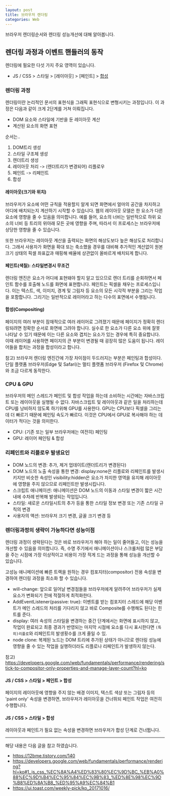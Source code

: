 ```yaml
---
layout: post
title: 브라우저 렌더링
categories: Web
---
```


브라우저 렌더링순서와 렌더링 성능개선에 대해 알아봅니다.

## 렌더링 과정과 이벤트 핸들러의 동작

렌더링에 필요한 다섯 가지 주요 영역이 있습니다.

- JS / CSS > 스타일 > [레이아웃] > [페인트] > [합성](Compositing)

### 렌더링 과정

렌더링이란 논리적인 문서의 표현식을 그래픽 표현식으로 변형시키는 과정입니다. 이 과정은 다음과 같이 크게 2단계를 거쳐 이뤄집니다.

- DOM 요소와 스타일에 기반을 둔 레이아웃 계산
- 계산된 요소의 화면 표현

순서는..

1. DOM트리 생성
2. 스타일 구조체 생성
3. 렌더트리 생성
4. 레이아웃 처리 -> (렌더트리가 변경되어) 리플로우
5. 페인트 -> 리페인트
6. 합성

#### 레이아웃(크기와 위치)

브라우저가 요소에 어떤 규칙을 적용할지 알게 되면 화면에서 얼마의 공간을 차지하고 어디에 배치되는지 계산하기 시작할 수 있습니다. 웹의 레이아웃 모델은 한 요소가 다른 요소에 영향을 줄 수 있음을 의미합니다. 예를 들어, <body> 요소의 너비는 일반적으로 하위 요소의 너비 등 트리의 위아래 모든 곳에 영향을 주며, 따라서 이 프로세스는 브라우저에 상당한 영향을 줄 수 있습니다.

또한 브라우저는 레이아웃 계산을 출력되는 화면의 해상도보다 높은 해상도로 처리합니다. 그래서 사용자가 화면을 확대 또는 축소했을 경우를 대비해 추가적인 계산없이 원본 크기 상태의 픽셀 좌표값과 매핑해 배율에 상관없이 올바르게 배치되게 합니다.

#### 페인트(색칠): 스타일변경시 무조건

렌더링 엔진은 요소가 어디에 표현돼야 할지 알고 있으므로 렌더 트리를 순회하면서 페인트 함수를 호출해 노드를 화면에 표현합니다. 페인트는 픽셀을 채우는 프로세스입니다. 이는 텍스트, 색, 이미지, 경계 및 그림자 등 요소의 모든 시각적 부분을 그리는 작업을 포함합니다. 그리기는 일반적으로 레이어라고 하는 다수의 표면에서 수행됩니다.

#### 합성(Compositing)

페이지의 여러 부분이 잠재적으로 여러 레이어로 그려졌기 때문에 페이지가 정확히 렌더링되려면 정확한 순서로 화면에 그려야 합니다. 실수로 한 요소가 다른 요소 위에 잘못 나타날 수 있기 때문에 이는 다른 요소와 겹치는 요소가 있는 경우에 특히 중요합니다. 이때 레이어를 사용하면 페이지의 큰 부분이 변경될 때 굉장히 많은 도움이 됩니다. 레이어들을 합치는 과정을 합성이라고 합니다.

참고) 브라우저 렌더링 엔진간에 가장 차이점이 두드러지는 부분은 페인팅과 합성이다. 단일 플랫폼 브라우저(Edge 및 Safari)는 멀티 플랫폼 브라우저 (Firefox 및 Chrome)와 조금 다르게 동작한다.

### CPU & GPU

브라우저의 메인 스레드가 페인트 및 합성 작업을 하는데 소비하는 시간에는 자바스크립트 또는 레이아웃을 실행될 수 없다. 자바스크립트 및 레이아웃과 같은 일을 처리하는데 CPU를 낭비하지 않도록 하기위해 GPU를 사용한다. GPU는 CPU보다 픽셀을 그리는데 더 빠르기 때문에 페인팅 속도가 빠르다. 이것은 CPU에서 GPU로 복사해야 하는 데이터가 적다는 것을 의미한다.

- CPU: (기존 또는 일부 브라우저에는 여전히) 페인팅
- GPU: 레이어 페인팅 & 합성

### 리페인트와 리플로우 발생요인

- DOM 노드의 변경: 추가, 제거 업데이트(렌더트리가 변경된다)
- DOM 노드의 노출 속성을 통한 변경: display:none은 리플로와 리페인트를 발생시키지만 비슷한 속성인 visibility:hidden은 요소가 차지한 영역을 유지해 레이아웃에 영향을 주지 않으므로 리페인트만 발생시킵니다.
- 스크립트 애니메이션: 애니메이션은 DOM 노드의 이동과 스타일 변경이 짧은 시간 내에 수차례 반복해 발생되는 작업입니다.
- 스타일: 새로운 스타일시트의 추가 등을 통한 스타일 정보 변경 또는 기존 스타일 규칙의 변경
- 사용자의 액션: 브라우저 크기 변경, 글꼴 크기 변경 등

### 렌더링과정의 생략이 가능하다면 성능이점

렌더링 과정이 생략된다는 것은 바로 브라우저가 해야 하는 일이 줄어들고, 이는 성능을 개선할 수 있음을 의미합니다. 즉, 수명 주기에서 애니메이션이나 스크롤처럼 많은 부담을 주는 시점에 가장 이상적이고 비용이 가장 적게 드는 과정을 통해 성능을 개선할 수 있습니다.

고성능 애니메이션에 빠른 트랙을 원하는 경우 컴포지터(compositor) 전용 속성을 변경하여 렌더링 과정을 최소화 할 수 있습니다.

- will-change: 앞으로 일어날 변경점들을 브라우저에게 알려주어 브라우저가 실제 요소가 변화되기 전에 적절하게 최적화한다.
- AddEventListener{passive: true}: 이벤트를 받는 컴포지터 스레드에 해당 이벤트가 메인 스레드의 처리를 기다리지 않고 바로 Composite를 수행해도 된다는 힌트를 준다.
- display: 여러 속성의 스타일을 변경하는 중간 단계에서는 화면에 표시하지 않고, 작업이 완료되고 최종 경과가 반영되는 마지막 시점에 요소를 다시 표시한다면 `(특히)리플로`와 리페인트의 발생횟수를 크게 줄일 수 있.
- node clone: 복제된 노드는 DOM 트리에 추가된 상태가 아니므로 렌더링 성능에 영향을 줄 수 있는 작업을 실행하더라도 리플로나 리페인트가 발생하지 않는다.

참고) https://developers.google.com/web/fundamentals/performance/rendering/stick-to-compositor-only-properties-and-manage-layer-count?hl=ko

#### JS / CSS > 스타일 > 페인트 > 합성

페이지의 레이아웃에 영향을 주지 않는 배경 이미지, 텍스트 색상 또는 그림자 등의 'paint only' 속성을 변경하면, 브라우저가 레이아웃을 건너뛰되 페인트 작업은 여전히 수행합니다.

#### JS / CSS > 스타일 > 합성

레이아웃과 페인트가 필요 없는 속성을 변경하면 브라우저가 합성 단계로 건너뜁니다.

---

해당 내용은 다음 글을 참고 하였습니다.

- https://12bme.tistory.com/140
- https://developers.google.com/web/fundamentals/performance/rendering?hl=ko#1_js_css_%EC%8A%A4%ED%83%80%EC%9D%BC_%EB%A0%88%EC%9D%B4%EC%95%84%EC%9B%83_%ED%8E%98%EC%9D%B8%ED%8A%B8_%ED%95%A9%EC%84%B1
- https://ui.toast.com/weekly-pick/ko_20171016/
